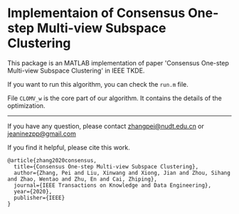 # Implementaion of Consensus One-step Multi-view Subspace Clustering

This package is an MATLAB implementation of paper 'Consensus One-step Multi-view Subspace Clustering' in IEEE TKDE.

If you want to run this algorithm, you can check the `run.m` file.

File `CLOMV_w` is the core part of our algorithm. It contains the details of the optimization.


---

If you have any question, please contact zhangpei@nudt.edu.cn or jeaninezpp@gmail.com

If you find it helpful, please cite this work.
```
@article{zhang2020consensus,
  title={Consensus One-step Multi-view Subspace Clustering},
  author={Zhang, Pei and Liu, Xinwang and Xiong, Jian and Zhou, Sihang and Zhao, Wentao and Zhu, En and Cai, Zhiping},
  journal={IEEE Transactions on Knowledge and Data Engineering},
  year={2020},
  publisher={IEEE}
}
```
